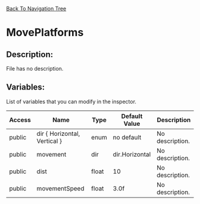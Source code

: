 [Back To Navigation Tree](https://wesleywh.github.io/GameDevRepo/docs/navigation.html)
# MovePlatforms

## Description:
File has no description.

## Variables:
List of variables that you can modify in the inspector.

|Access|Name|Type|Default Value|Description|
|---|---|---|---|---|
|public|dir { Horizontal, Vertical }|enum|no default|No description.|
|public|movement|dir|dir.Horizontal|No description.|
|public|dist|float|10|No description.|
|public|movementSpeed|float|3.0f|No description.|

